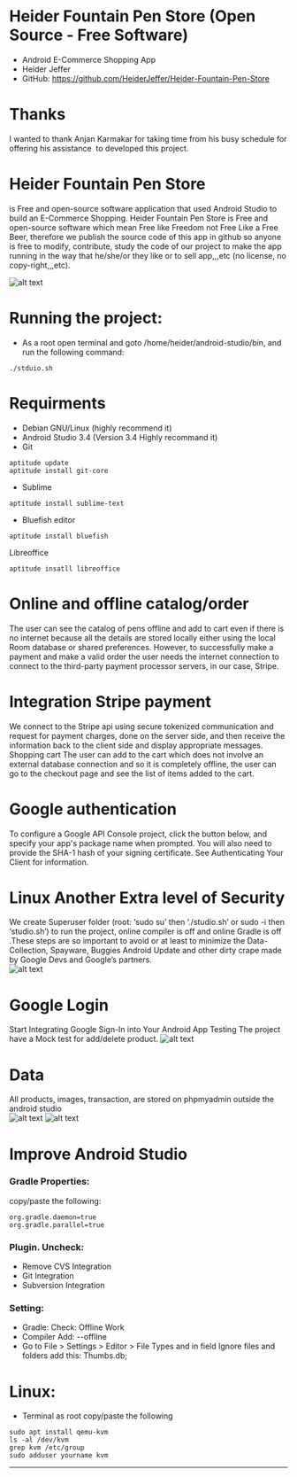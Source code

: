 # Heider Fountain Pen Store (Open Source - Free Software)
- Android E-Commerce Shopping App  
- Heider Jeffer 
- GitHub: https://github.com/HeiderJeffer/Heider-Fountain-Pen-Store
# Thanks
I wanted to thank Anjan Karmakar for taking time from his busy schedule  for offering his assistance  to developed this project.
# Heider Fountain Pen Store
is  Free and open-source software application that used Android Studio to build an  E-Commerce Shopping. Heider Fountain Pen Store is Free and open-source software which mean Free like Freedom not Free Like a Free Beer, therefore we publish the source code of this app in github so anyone is free to modify, contribute, study the code of our project to make the app running in the way that he/she/or they like or to sell app,,,etc  (no license, no copy-right,,,etc).

![alt text](https://github.com/HeiderJeffer/Heider-Fountain-Pen-Store/blob/master/images%20%26%20staff/1.png)

# Running the project:
- As a root open terminal and goto /home/heider/android-studio/bin, and run the following command:
```
./stduio.sh
```
# Requirments
- Debian GNU/Linux (highly  recommend it)
- Android Studio 3.4 (Version  3.4 Highly recommand it)
- Git
```
aptitude update
aptitude install git-core
```
- Sublime 
```
aptitude install sublime-text
```
- Bluefish editor
```
aptitude install bluefish
```
Libreoffice
```
aptitude insatll libreoffice
```
# Online and offline catalog/order 
The user can see the catalog of pens offline and add to cart even if there is no internet because all the details are stored locally either using the local Room database or shared preferences. However, to successfully make a payment and make a valid order the user needs the internet connection to connect to the third-party payment processor servers, in our case, Stripe.

# Integration Stripe payment
We connect to the Stripe api using secure tokenized communication and request for payment charges, done on the server side, and then receive the information back to the client side and display appropriate messages.
Shopping cart The user can add to the cart which does not involve an external database connection and so it is completely offline, the user can go to the checkout page and see the list of items added to the cart.

# Google authentication
To configure a Google API Console project, click the button below, and specify your app's package name when prompted. You will also need to provide the SHA-1 hash of your signing certificate. See Authenticating Your Client for information. 

# Linux Another Extra level of Security
We create  Superuser folder (root: ‘sudo su’ then ‘./studio.sh’ or sudo -i then ‘studio.sh’) to run the project, online compiler is off and online Gradle is off .These steps are so important to avoid or at least to minimize the Data-Collection, Spayware, Buggies Android Update and other dirty crape made by Google Devs and Google’s partners.    
![alt text](https://github.com/HeiderJeffer/Heider-Fountain-Pen-Store/blob/master/images%20%26%20staff/6.png)


# Google Login
Start Integrating Google Sign-In into Your Android App 
Testing  The project have a Mock test for add/delete product.
![alt text](https://github.com/HeiderJeffer/Heider-Fountain-Pen-Store/blob/master/images%20%26%20staff/2.png)
# Data
All products, images, transaction, are stored on phpmyadmin outside the android studio  
![alt text](https://github.com/HeiderJeffer/Heider-Fountain-Pen-Store/blob/master/images%20%26%20staff/4.png)
![alt text](https://github.com/HeiderJeffer/Heider-Fountain-Pen-Store/blob/master/images%20%26%20staff/5.png)
# Improve Android Studio
### Gradle Properties:
copy/paste the following:
```
org.gradle.daemon=true
org.gradle.parallel=true
```

### Plugin. Uncheck:
- Remove CVS Integration
- Git Integration
- Subversion Integration

### Setting:
- Gradle: Check: Offline Work
- Compiler Add: --offline
- Go to File > Settings > Editor > File Types and in field Ignore files and folders add this: Thumbs.db;
# Linux:
- Terminal as root copy/paste the following
```
sudo apt install qemu-kvm
ls -al /dev/kvm
grep kvm /etc/group
sudo adduser yourname kvm
```
******************************************************************************************************************
